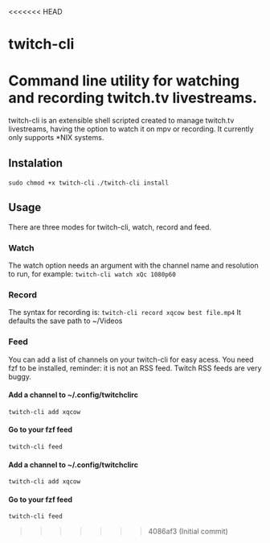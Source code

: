 <<<<<<< HEAD
# twitch-cli
Command line utility for watching and recording twitch.tv livestreams.
=======
twitch-cli is an extensible shell scripted created to manage twitch.tv livestreams, having the option to watch it on mpv or recording. It currently only supports *NIX systems.

## Instalation

```sudo chmod +x twitch-cli```
```./twitch-cli install```


## Usage

There are three modes for twitch-cli, watch, record and feed.

### Watch
The watch option needs an argument with the channel name and resolution to run, for example:
```twitch-cli watch xQc 1080p60```

### Record

The syntax for recording is:
```twitch-cli record xqcow best file.mp4```
It defaults the save path to ~/Videos

### Feed
You can add a list of channels on your twitch-cli for easy acess. You need fzf to be installed, reminder: it is not an RSS feed. Twitch RSS feeds are very buggy.
#### Add a channel to ~/.config/twitchclirc
```twitch-cli add xqcow```
#### Go to your fzf feed
```twitch-cli feed```
#### Add a channel to ~/.config/twitchclirc
```twitch-cli add xqcow```
#### Go to your fzf feed
```twitch-cli feed```
>>>>>>> 4086af3 (Initial commit)
